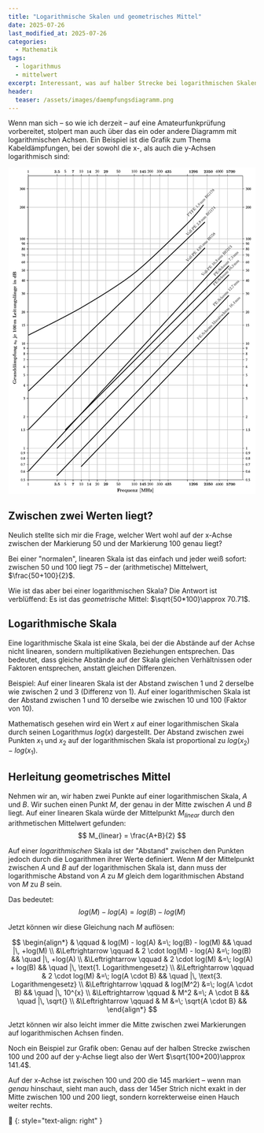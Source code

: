 ```yaml
---
title: "Logarithmische Skalen und geometrisches Mittel"
date: 2025-07-26
last_modified_at: 2025-07-26
categories:
  - Mathematik
tags:
  - logarithmus
  - mittelwert
excerpt: Interessant, was auf halber Strecke bei logarithmischen Skalen liegt!
header:
  teaser: /assets/images/daempfungsdiagramm.png
---
```


Wenn man sich – so wie ich derzeit – auf eine Amateurfunkprüfung vorbereitet, stolpert man auch über das ein oder andere Diagramm mit logarithmischen Achsen. Ein Beispiel ist die Grafik zum Thema Kabeldämpfungen, bei der sowohl die x-, als auch die y-Achsen logarithmisch sind:

![Kabeldämpfungsdiagramm](/assets/images/daempfungsdiagramm.png)

## Zwischen zwei Werten liegt?
Neulich stellte sich mir die Frage, welcher Wert wohl auf der x-Achse zwischen der Markierung 50 und der Markierung 100 genau liegt?

Bei einer "normalen", linearen Skala ist das einfach und jeder weiß sofort: zwischen 50 und 100 liegt 75 – der (arithmetische) Mittelwert, $\frac{50+100}{2}$.

Wie ist das aber bei einer logarithmischen Skala? Die Antwort ist verblüffend: Es ist das *geometrische* Mittel: $\sqrt{50*100}\approx 70.71$.

## Logarithmische Skala
Eine logarithmische Skala ist eine Skala, bei der die Abstände auf der Achse nicht linearen, sondern multiplikativen Beziehungen entsprechen. Das bedeutet, dass gleiche Abstände auf der Skala gleichen Verhältnissen oder Faktoren entsprechen, anstatt gleichen Differenzen.

Beispiel: Auf einer linearen Skala ist der Abstand zwischen 1 und 2 derselbe wie zwischen 2 und 3 (Differenz von 1). Auf einer logarithmischen Skala ist der Abstand zwischen 1 und 10 derselbe wie zwischen 10 und 100 (Faktor von 10).

Mathematisch gesehen wird ein Wert $x$ auf einer logarithmischen Skala durch seinen Logarithmus $log(x)$ dargestellt. Der Abstand zwischen zwei Punkten $x_1$ und $x_2$ auf der logarithmischen Skala ist proportional zu $log(x_2)−log(x_1)$.

## Herleitung geometrisches Mittel
Nehmen wir an, wir haben zwei Punkte auf einer logarithmischen Skala, $A$ und $B$. Wir suchen einen Punkt $M$, der genau in der Mitte zwischen $A$ und $B$ liegt. Auf einer linearen Skala würde der Mittelpunkt $M_{linear}$ durch den arithmetischen Mittelwert gefunden:
$$
M_{linear} = \frac{A+B}{2}
$$

Auf einer *logarithmischen* Skala ist der "Abstand" zwischen den Punkten jedoch durch die Logarithmen ihrer Werte definiert. Wenn $M$ der Mittelpunkt zwischen $A$ und $B$ auf der logarithmischen Skala ist, dann muss der logarithmische Abstand von $A$ zu $M$ gleich dem logarithmischen Abstand von $M$ zu $B$ sein.

Das bedeutet:
$$
log(M)−log(A)=log(B)−log(M)
$$

Jetzt können wir diese Gleichung nach $M$ auflösen:

$$
\begin{align*}
& \qquad  & log(M) - log(A)        &=\; log(B) - log(M)       && \quad |\, +log(M) \\
&\Leftrightarrow \qquad  & 2 \cdot log(M) - log(A) &=\; log(B)               && \quad |\, +log(A) \\
&\Leftrightarrow \qquad  & 2 \cdot log(M)         &=\; log(A) + log(B)       && \quad |\, \text{1. Logarithmengesetz} \\
&\Leftrightarrow \qquad  & 2 \cdot log(M)         &=\; log(A \cdot B)        && \quad |\, \text{3. Logarithmengesetz} \\
&\Leftrightarrow \qquad  & log(M^2)               &=\; log(A \cdot B)        && \quad |\, 10^{x} \\
&\Leftrightarrow \qquad  & M^2                    &=\; A \cdot B             && \quad |\, \sqrt{} \\
&\Leftrightarrow \qquad  & M                      &=\; \sqrt{A \cdot B}      &&
\end{align*}
$$

Jetzt können wir also leicht immer die Mitte zwischen zwei Markierungen auf logarithmischen Achsen finden.

Noch ein Beispiel zur Grafik oben: Genau auf der halben Strecke zwischen 100 und 200 auf der y-Achse liegt also der Wert $\sqrt{100*200}\approx 141.4$.

Auf der x-Achse ist zwischen 100 und 200 die 145 markiert – wenn man *genau* hinschaut, sieht man auch, dass der 145er Strich nicht exakt in der Mitte zwischen 100 und 200 liegt, sondern korrekterweise einen Hauch weiter rechts.

🔲
{: style="text-align: right" }